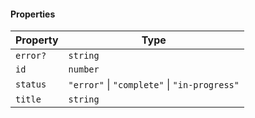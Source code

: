 #### Properties

| Property                     | Type                                         |
| ---------------------------- | -------------------------------------------- |
| <a id="error"></a> `error?`  | `string`                                     |
| <a id="id"></a> `id`         | `number`                                     |
| <a id="status"></a> `status` | `"error"` \| `"complete"` \| `"in-progress"` |
| <a id="title"></a> `title`   | `string`                                     |
